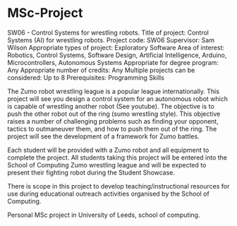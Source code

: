 # MSc-Project

SW06 - Control Systems for wrestling robots.
Title of project: Control Systems (AI) for wrestling robots.
Project code: SW06
Supervisor: Sam Wilson
Appropriate types of project: Exploratory Software
Area of interest: Robotics, Control Systems, Software Design, Artificial Intelligence, Arduino, Microcontrollers, Autonomous Systems
Appropriate for degree program: Any
Appropriate number of credits: Any
Multiple projects can be considered: Up to 8
Prerequisites: Programming Skills


The Zumo robot wrestling league is a popular league internationally. This project will see you design a control system for an autonomous robot which is capable of wrestling another robot (See youtube). The objective is to push the other robot out of the ring (sumo wrestling style). This objective raises a number of challenging problems such as finding your opponent, tactics to outmaneuver them, and how to push them out of the ring.  The project will see the development of a framework for Zumo battles.


Each student will be provided with a Zumo robot and all equipment to complete the project. All students taking this project will be entered into the School of Computing Zumo wrestling league and will be expected to present their fighting robot during the Student Showcase.


There is scope in this project to develop teaching/instructional resources for use during educational outreach activities organised by the School of Computing.

Personal MSc project in University of Leeds, school of computing.
